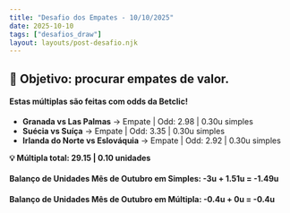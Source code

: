 ```yaml
---
title: "Desafio dos Empates - 10/10/2025"
date: 2025-10-10
tags: ["desafios_draw"]
layout: layouts/post-desafio.njk
---
```


## 🎯 Objetivo: procurar empates de valor.

#### Estas múltiplas são feitas com odds da Betclic!

- **Granada vs Las Palmas** → Empate | Odd: 2.98 | 0.30u simples 
- **Suécia vs Suíça** → Empate | Odd: 3.35 | 0.30u simples 
- **Irlanda do Norte vs Eslováquia** → Empate | Odd: 2.92 | 0.30u simples 

**💡 Múltipla total: 29.15 | 0.10 unidades** 

#### Balanço de Unidades Mês de Outubro em Simples: -3u + 1.51u = -1.49u
#### Balanço de Unidades Mês de Outubro em Múltipla: -0.4u + 0u = -0.4u